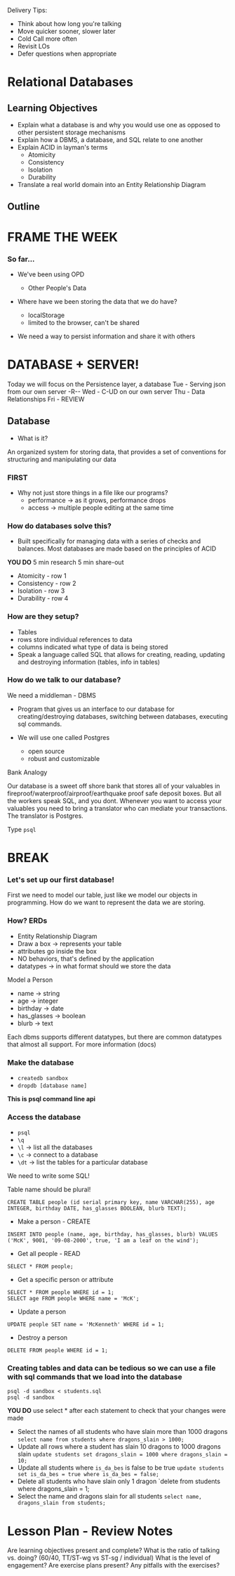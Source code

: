 Delivery Tips:

* Think about how long you're talking
* Move quicker sooner, slower later
* Cold Call more often
* Revisit LOs
* Defer questions when appropriate

# Relational Databases

## Learning Objectives

* Explain what a database is and why you would use one as opposed to other
  persistent storage mechanisms
* Explain how a DBMS, a database, and SQL relate to one another
* Explain ACID in layman's terms
  * Atomicity
  * Consistency
  * Isolation
  * Durability
* Translate a real world domain into an Entity Relationship Diagram

## Outline

# FRAME THE WEEK

### So far...

- We've been using OPD
	- Other People's Data

- Where have we been storing the data that we do have?
	- localStorage
	- limited to the browser, can't be shared

- We need a way to persist information and share it with others

# DATABASE + SERVER!

Today we will focus on the Persistence layer, a database
Tue - Serving json from our own server -R--
Wed - C-UD on our own server
Thu - Data Relationships
Fri - REVIEW

## Database

- What is it?

An organized system for storing data, that provides a set of conventions for structuring and manipulating our data

### FIRST

- Why not just store things in a file like our programs?
	- performance -> as it grows, performance drops
	- access -> multiple people editing at the same time

### How do databases solve this?

- Built specifically for managing data with a series of checks and balances. Most databases are made based on the principles of ACID

**YOU DO** 5 min research 5 min share-out

* Atomicity - row 1
* Consistency - row 2
* Isolation - row 3
* Durability - row 4

### How are they setup?

- Tables
- rows store individual references to data
- columns indicated what type of data is being stored
- Speak a language called SQL that allows for creating, reading, updating and destroying information (tables, info in tables)

### How do we talk to our database?

We need a middleman - DBMS

- Program that gives us an interface to our database for creating/destroying databases, switching between databases, executing sql commands.

- We will use one called Postgres
	- open source
	- robust and customizable

Bank Analogy

Our database is a sweet off shore bank that stores all of your valuables in fireproof/waterproof/airproof/earthquake proof safe deposit boxes.
But all the workers speak SQL, and you dont. Whenever you want to access your valuables you need to bring a translator who can mediate your transactions.
The translator is Postgres.

Type `psql`

# BREAK

### Let's set up our first database!

First we need to model our table, just like we model our objects in programming. How do we want to represent the data we are storing.

### How? ERDs

- Entity Relationship Diagram
- Draw a box -> represents your table
- attributes go inside the box
- NO behaviors, that's defined by the application
- datatypes -> in what format should we store the data

Model a Person

- name -> string
- age -> integer
- birthday -> date
- has_glasses -> boolean
- blurb -> text

Each dbms supports different datatypes, but there are common datatypes that almost all support. For more information (docs)

### Make the database

- `createdb sandbox`
- `dropdb [database name]`

**This is psql command line api**

### Access the database

- `psql`
- `\q`
- `\l` -> list all the databases
- `\c` -> connect to a database
- `\dt` -> list the tables for a particular database

We need to write some SQL!

Table name should be plural!

```
CREATE TABLE people (id serial primary key, name VARCHAR(255), age INTEGER, birthday DATE, has_glasses BOOLEAN, blurb TEXT);
```

- Make a person - CREATE

```
INSERT INTO people (name, age, birthday, has_glasses, blurb) VALUES ('McK', 9001, '09-08-2000', true, 'I am a leaf on the wind');
```

- Get all people - READ

```
SELECT * FROM people;
```

- Get a specific person or attribute

```
SELECT * FROM people WHERE id = 1;
SELECT age FROM people WHERE name = 'McK';
```

- Update a person

```
UPDATE people SET name = 'McKenneth' WHERE id = 1;
```

- Destroy a person

```
DELETE FROM people WHERE id = 1;
```

### Creating tables and data can be tedious so we can use a file with sql commands that we load into the database

```
psql -d sandbox < students.sql
psql -d sandbox
```

**YOU DO** use select * after each statement to check that your changes were made

- Select the names of all students who have slain more than 1000 dragons `select name from students where dragons_slain > 1000;`
- Update all rows where a student has slain 10 dragons to 1000 dragons slain `update students set dragons_slain = 1000 where dragons_slain = 10;`
- Update all students where `is_da_bes` is false to be true `update students set is_da_bes = true where is_da_bes = false;`
- Delete all students who have slain only 1 dragon `delete from students where dragons_slain = 1;
- Select the name and dragons slain for all students `select name, dragons_slain from students;`

# Lesson Plan - Review Notes

Are learning objectives present and complete?
What is the ratio of talking vs. doing? (60/40, TT/ST-wg vs ST-sg / individual)
What is the level of engagement?
Are exercise plans present?
Any pitfalls with the exercises?
